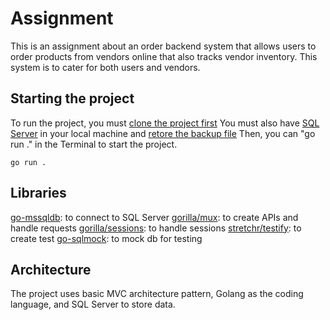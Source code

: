 # Assignment

This is an assignment about an order backend system that allows users to order products from vendors online that also tracks vendor inventory. This system is to cater for both users and vendors.

## Starting the project

To run the project, you must [clone the project first](https://www.atlassian.com/git/tutorials/setting-up-a-repository/git-clone)
You must also have [SQL Server](https://docs.microsoft.com/en-us/sql/database-engine/install-windows/install-sql-server?view=sql-server-ver15) in your local machine and [retore the backup file](https://docs.microsoft.com/en-us/sql/relational-databases/backup-restore/quickstart-backup-restore-database?view=sql-server-ver15#restore-a-backup)
Then, you can "go run ." in the Terminal to start the project.

```console
go run .
```

## Libraries

[go-mssqldb](github.com/denisenkom/go-mssqldb): to connect to SQL Server
[gorilla/mux](): to create APIs and handle requests
[gorilla/sessions](github.com/gorilla/sessions): to handle sessions
[stretchr/testify](github.com/stretchr/testify): to create test
[go-sqlmock](github.com/DATA-DOG/go-sqlmock): to mock db for testing

## Architecture

The project uses basic MVC architecture pattern, Golang as the coding language, and SQL Server to store data.